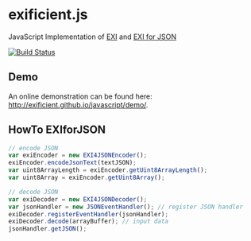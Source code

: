 # exificient.js
JavaScript Implementation of [EXI](https://www.w3.org/TR/exi/) and [EXI for JSON](https://www.w3.org/TR/exi-for-json/)

[![Build Status](https://travis-ci.org/EXIficient/exificient.js.svg?branch=master)](https://travis-ci.org/EXIficient/exificient.js)

## Demo

An online demonstration can be found here: <http://exificient.github.io/javascript/demo/>.

## HowTo EXIforJSON

```javascript
// encode JSON
var exiEncoder = new EXI4JSONEncoder();	
exiEncoder.encodeJsonText(textJSON);
var uint8ArrayLength = exiEncoder.getUint8ArrayLength();
var uint8Array = exiEncoder.getUint8Array();

// decode JSON
var exiDecoder = new EXI4JSONDecoder();
var jsonHandler = new JSONEventHandler(); // register JSON handler
exiDecoder.registerEventHandler(jsonHandler);
exiDecoder.decode(arrayBuffer); // input data
jsonHandler.getJSON();

```